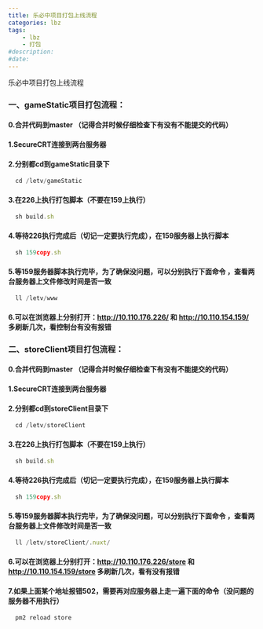 ```yaml
---
title: 乐必中项目打包上线流程
categories: lbz
tags: 
    - lbz
    - 打包
#description: 
#date: 
---
```


乐必中项目打包上线流程
<!-- more -->

### 一、gameStatic项目打包流程：
#### 0.合并代码到master （记得合并时候仔细检查下有没有不能提交的代码）
#### 1.SecureCRT连接到两台服务器
#### 2.分别都cd到gameStatic目录下
```js
  cd /letv/gameStatic
```
#### 3.在226上执行打包脚本（不要在159上执行）
```js
  sh build.sh
```
#### 4.等待226执行完成后（切记一定要执行完成），在159服务器上执行脚本
```js
  sh 159copy.sh
```
#### 5.等159服务器脚本执行完毕，为了确保没问题，可以分别执行下面命令 ，查看两台服务器上文件修改时间是否一致
```js
  ll /letv/www
```
#### 6.可以在浏览器上分别打开：http://10.110.176.226/  和  http://10.110.154.159/ 多刷新几次，看控制台有没有报错


### 二、storeClient项目打包流程：
#### 0.合并代码到master （记得合并时候仔细检查下有没有不能提交的代码）
#### 1.SecureCRT连接到两台服务器
#### 2.分别都cd到storeClient目录下
```js
  cd /letv/storeClient
```
#### 3.在226上执行打包脚本（不要在159上执行）
```js
  sh build.sh
```
#### 4.等待226执行完成后（切记一定要执行完成），在159服务器上执行脚本
```js
  sh 159copy.sh
```
#### 5.等159服务器脚本执行完毕，为了确保没问题，可以分别执行下面命令 ，查看两台服务器上文件修改时间是否一致
```js
  ll /letv/storeClient/.nuxt/
```
#### 6.可以在浏览器上分别打开：http://10.110.176.226/store  和  http://10.110.154.159/store 多刷新几次，看有没有报错
#### 7.如果上面某个地址报错502，需要再对应服务器上走一遍下面的命令（没问题的服务器不用执行）
```js
  pm2 reload store
```